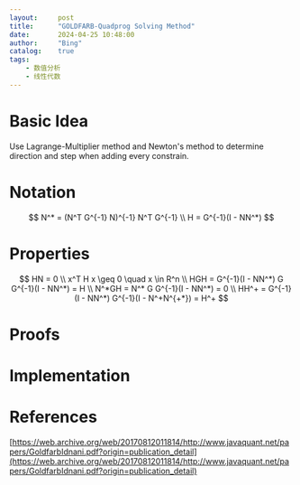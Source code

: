 ```yaml
---
layout:     post
title:      "GOLDFARB-Quadprog Solving Method"
date:       2024-04-25 10:48:00
author:     "Bing"
catalog:    true
tags:
    - 数值分析
    - 线性代数
---
```


# Basic Idea
Use Lagrange-Multiplier method and Newton's method to determine direction and step when adding every constrain.

# Notation
$$
    N^* = (N^T G^{-1} N)^{-1} N^T G^{-1}
    \\
    H = G^{-1}(I - NN^*)
$$

# Properties
$$
    HN = 0
    \\
    x^T H x \geq 0 \quad x \in R^n
    \\
    HGH = G^{-1}(I - NN^*) G G^{-1}(I - NN^*) = H
    \\
    N^*GH = N^* G G^{-1}(I - NN^*) = 0
    \\
    HH^+ = G^{-1}(I - NN^*) G^{-1}(I - N^+N^{+*}) = H^+
$$

# Proofs

# Implementation

# References
[https://web.archive.org/web/20170812011814/http://www.javaquant.net/papers/GoldfarbIdnani.pdf?origin=publication_detail](https://web.archive.org/web/20170812011814/http://www.javaquant.net/papers/GoldfarbIdnani.pdf?origin=publication_detail)